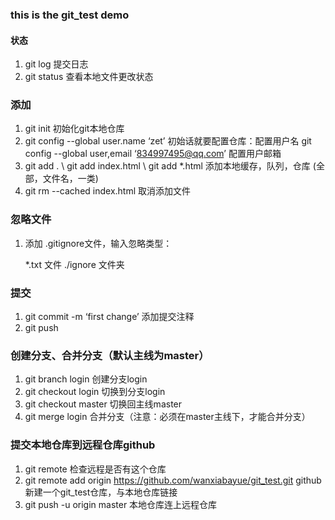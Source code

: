 ### this is the git_test demo
#### 状态
1.	git log 提交日志
2.	git status 查看本地文件更改状态 

### 添加
1.	git init 初始化git本地仓库
2.	git config --global user.name ‘zet’ 初始话就要配置仓库：配置用户名
   git config --global user,email ‘834997495@qq.com’ 配置用户邮箱
3.	git add .  \  git add index.html \ git add *.html 添加本地缓存，队列，仓库 (全部，文件名，一类)
4.	git rm --cached index.html 取消添加文件

### 忽略文件
1.	添加 .gitignore文件，输入忽略类型：

    *.txt   文件
    ./ignore 文件夹

### 提交
1.	git commit -m ‘first change’ 添加提交注释
2. git push

### 创建分支、合并分支（默认主线为master）
1.	git branch login 创建分支login
2.	git checkout login 切换到分支login
3.	git checkout master 切换回主线master
4.	git merge login 合并分支（注意：必须在master主线下，才能合并分支）

### 提交本地仓库到远程仓库github
1.	git remote 检查远程是否有这个仓库
2.	git remote add origin https://github.com/wanxiabayue/git_test.git github新建一个git_test仓库，与本地仓库链接
3.	git push -u origin master 本地仓库连上远程仓库

